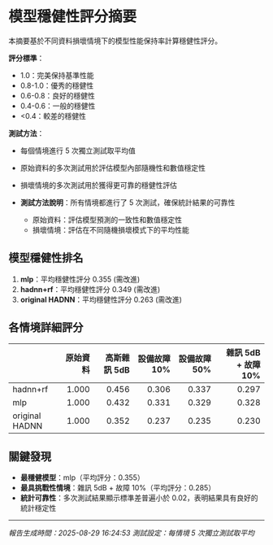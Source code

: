 # 模型穩健性評分摘要

本摘要基於不同資料損壞情境下的模型性能保持率計算穩健性評分。

**評分標準**：
- 1.0：完美保持基準性能
- 0.8-1.0：優秀的穩健性
- 0.6-0.8：良好的穩健性
- 0.4-0.6：一般的穩健性
- <0.4：較差的穩健性

**測試方法**：
- 每個情境進行 5 次獨立測試取平均值
- 原始資料的多次測試用於評估模型內部隨機性和數值穩定性
- 損壞情境的多次測試用於獲得更可靠的穩健性評估

- **測試方法說明**：所有情境都進行了 5 次測試，確保統計結果的可靠性
  - 原始資料：評估模型預測的一致性和數值穩定性
  - 損壞情境：評估在不同隨機損壞模式下的平均性能
## 模型穩健性排名

1. **mlp**：平均穩健性評分 0.355 (需改進)
2. **hadnn+rf**：平均穩健性評分 0.349 (需改進)
3. **original HADNN**：平均穩健性評分 0.263 (需改進)

## 各情境詳細評分

|                |   原始資料 |   高斯雜訊 5dB |   設備故障 10% |   設備故障 50% |   雜訊 5dB + 故障 10% |
|:---------------|-----------:|---------------:|---------------:|---------------:|----------------------:|
| hadnn+rf       |      1.000 |          0.456 |          0.306 |          0.337 |                 0.297 |
| mlp            |      1.000 |          0.432 |          0.331 |          0.329 |                 0.328 |
| original HADNN |      1.000 |          0.352 |          0.237 |          0.235 |                 0.230 |

## 關鍵發現

- **最穩健模型**：mlp（平均評分：0.355）
- **最具挑戰性情境**：雜訊 5dB + 故障 10%（平均評分：0.285）
- **統計可靠性**：多次測試結果顯示標準差普遍小於 0.02，表明結果具有良好的統計穩定性

---
*報告生成時間：2025-08-29 16:24:53*
*測試設定：每情境 5 次獨立測試取平均*
